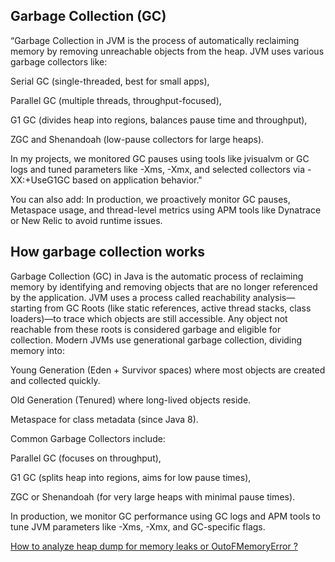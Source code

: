 ## Garbage Collection (GC)

“Garbage Collection in JVM is the process of automatically reclaiming memory by removing unreachable objects from the heap.
JVM uses various garbage collectors like:

Serial GC (single-threaded, best for small apps),

Parallel GC (multiple threads, throughput-focused),

G1 GC (divides heap into regions, balances pause time and throughput),

ZGC and Shenandoah (low-pause collectors for large heaps).

In my projects, we monitored GC pauses using tools like jvisualvm or GC logs and tuned parameters like -Xms, -Xmx, and selected collectors via -XX:+UseG1GC based on application behavior."

You can also add:
In production, we proactively monitor GC pauses, Metaspace usage, and thread-level metrics using APM tools like Dynatrace or New Relic to avoid runtime issues.

## How garbage collection works

Garbage Collection (GC) in Java is the automatic process of reclaiming memory by identifying and removing objects that are no longer referenced by the application.
JVM uses a process called reachability analysis—starting from GC Roots (like static references, active thread stacks, class loaders)—to trace which objects are still accessible. Any object not reachable from these roots is considered garbage and eligible for collection.
Modern JVMs use generational garbage collection, dividing memory into:

Young Generation (Eden + Survivor spaces) where most objects are created and collected quickly.

Old Generation (Tenured) where long-lived objects reside.

Metaspace for class metadata (since Java 8).

Common Garbage Collectors include:

Parallel GC (focuses on throughput),

G1 GC (splits heap into regions, aims for low pause times),

ZGC or Shenandoah (for very large heaps with minimal pause times).

In production, we monitor GC performance using GC logs and APM tools to tune JVM parameters like -Xms, -Xmx, and GC-specific flags.

[How to analyze heap dump for memory leaks or OutoFMemoryError ?](https://github.com/prashantRmishra/JavaBasics/blob/main/JavaInterviewRelated/AnalyzeHeapDump.md)